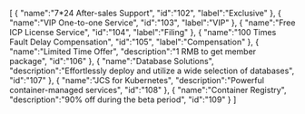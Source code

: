 [
	{
		"name":"7*24 After-sales Support",
		"id":"102",
		"label":"Exclusive"
	},
	{
		"name":"VIP One-to-one Service",
		"id":"103",
		"label":"VIP"
	},
	{
		"name":"Free ICP License Service",
		"id":"104",
		"label":"Filing"
	},
	{
		"name":"100 Times Fault Delay Compensation",
		"id":"105",
		"label":"Compensation"
	},
	{
		"name":"Limited Time Offer",
		"description":"1 RMB to get member package",
		"id":"106"
	},
	{
		"name":"Database Solutions",
		"description":"Effortlessly deploy and utilize a wide selection of databases",
		"id":"107"
	},
	{
		"name":"JCS for Kubernetes",
		"description":"Powerful container-managed services",
		"id":"108"
	},
	{
		"name":"Container Registry",
		"description":"90% off during the beta period",
		"id":"109"
	}
]